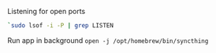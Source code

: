 Listening for open ports

```sh
`sudo lsof -i -P | grep LISTEN
```

Run app in background
`open -j /opt/homebrew/bin/syncthing`
